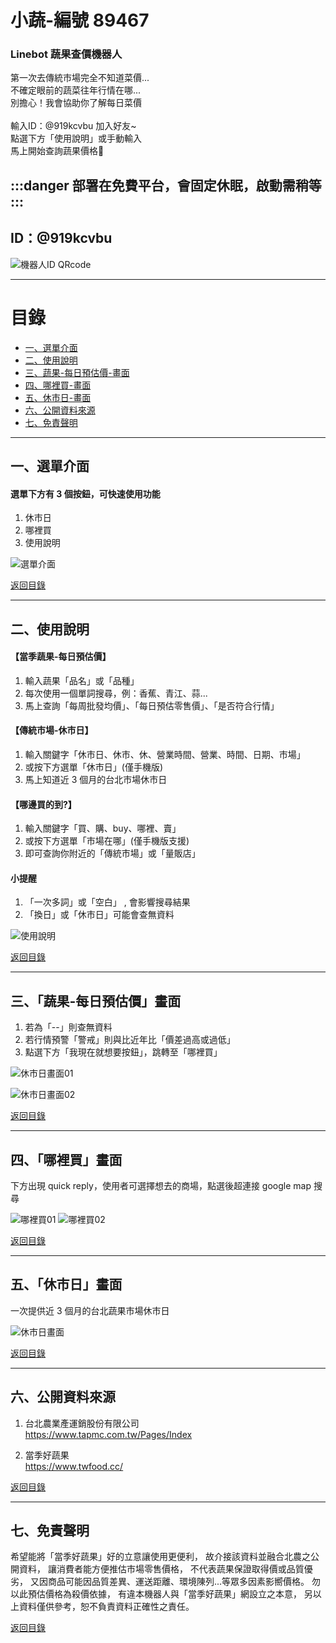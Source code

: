 # 小蔬-編號 89467

### Linebot 蔬果查價機器人

<p>
第一次去傳統市場完全不知道菜價...<br>
不確定眼前的蔬菜往年行情在哪...<br>
別擔心！我會協助你了解每日菜價<br>
<br>
輸入ID：@919kcvbu 加入好友~<br>
點選下方「使用說明」或手動輸入<br>
馬上開始查詢蔬果價格🥦<br>
</p>

:::danger
  部署在免費平台，會固定休眠，啟動需稍等
:::
-----------------------------------

## ID：@919kcvbu

![機器人ID QRcode](https://raw.githubusercontent.com/Leileisme/Linebot/main/images/readme/addFriend_919kcvbu.png)

---

# 目錄

- [一、選單介面](#一選單介面)
- [二、使用說明](#二使用說明)
- [三、蔬果-每日預估價-畫面](#三蔬果-每日預估價畫面)
- [四、哪裡買-畫面](#四哪裡買畫面)
- [五、休市日-畫面](#五休市日畫面)
- [六、公開資料來源](#六公開資料來源)
- [七、免責聲明](#七免責聲明)

---

## 一、選單介面

#### 選單下方有 3 個按鈕，可快速使用功能

1. 休市日
2. 哪裡買
3. 使用說明
   <br>

![選單介面](https://raw.githubusercontent.com/Leileisme/Linebot/main/images/readme/menu.jpg)

[返回目錄](#目錄)

---

## 二、使用說明

#### 【當季蔬果-每日預估價】

1. 輸入蔬果「品名」或「品種」
2. 每次使用一個單詞搜尋，例：香蕉、青江、蒜...
3. 馬上查詢「每周批發均價」、「每日預估零售價」、「是否符合行情」

#### 【傳統市場-休市日】

1. 輸入關鍵字「休市日、休市、休、營業時間、營業、時間、日期、市場」
2. 或按下方選單「休市日」(僅手機版)
3. 馬上知道近 3 個月的台北市場休市日

#### 【哪邊買的到?】

1. 輸入關鍵字「買、購、buy、哪裡、賣」
2. 或按下方選單「市場在哪」(僅手機版支援)
3. 即可查詢你附近的「傳統市場」或「量販店」

#### 小提醒

1. 「一次多詞」或「空白」 , 會影響搜尋結果
2. 「換日」或「休市日」可能會查無資料
   <br>

![使用說明](https://raw.githubusercontent.com/Leileisme/Linebot/main/images/readme/manual.jpg)

[返回目錄](#目錄)

---

## 三、「蔬果-每日預估價」畫面

1. 若為「--」則查無資料
2. 若行情預警「警戒」則與比近年比「價差過高或過低」
3. 點選下方「我現在就想要按鈕」，跳轉至「哪裡買」
   <br>

![休市日畫面01](https://raw.githubusercontent.com/Leileisme/Linebot/main/images/readme/date01.jpg)

![休市日畫面02](https://raw.githubusercontent.com/Leileisme/Linebot/main/images/readme/date02.jpg)

[返回目錄](#目錄)

---

## 四、「哪裡買」畫面

下方出現 quick reply，使用者可選擇想去的商場，點選後超連接 google map 搜尋

![哪裡買01](https://raw.githubusercontent.com/Leileisme/Linebot/main/images/readme/market01.jpg)
![哪裡買02](https://github.com/Leileisme/Linebot/blob/main/images/readme/market02.jpg)

[返回目錄](#目錄)

---

## 五、「休市日」畫面

一次提供近 3 個月的台北蔬果市場休市日
<br>

![休市日畫面](https://raw.githubusercontent.com/Leileisme/Linebot/main/images/readme/cloedDay.jpg)

[返回目錄](#目錄)

---

## 六、公開資料來源

1. 台北農業產運銷股份有限公司<br>
   https://www.tapmc.com.tw/Pages/Index

2. 當季好蔬果<br>
   https://www.twfood.cc/
   <br>

[返回目錄](#目錄)

---

## 七、免責聲明

希望能將「當季好蔬果」好的立意讓使用更便利，
故介接該資料並融合北農之公開資料，
讓消費者能方便推估市場零售價格，
不代表蔬果保證取得價或品質優劣，
又因商品可能因品質差異、運送距離、環境陳列...等眾多因素影嚮價格。
勿以此預估價格為殺價依據，
有違本機器人與「當季好蔬果」網設立之本意，
另以上資料僅供參考，恕不負責資料正確性之責任。

[返回目錄](#目錄)
